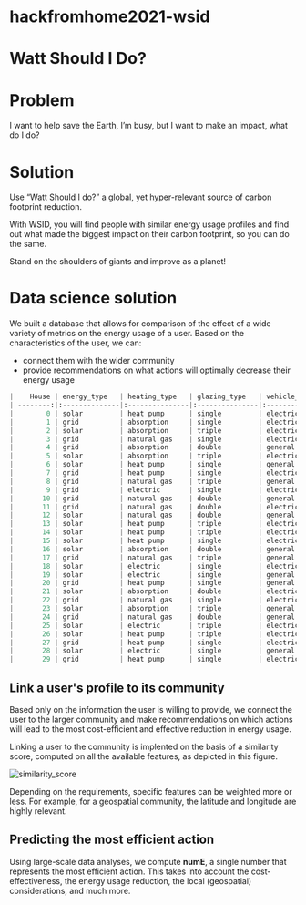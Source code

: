 # hackfromhome2021-wsid

# Watt Should I Do?

# Problem
I want to help save the Earth, I’m busy, but I want to make an impact, what do I do?

# Solution
Use “Watt Should I do?” a global, yet hyper-relevant source of carbon footprint reduction.

With WSID, you will find people with similar energy usage profiles and find out what made the biggest impact on their carbon footprint, so you can do the same.

Stand on the shoulders of giants and improve as a planet!


# Data science solution
We built a database that allows for comparison of the effect of a wide variety of metrics on the energy usage of a user. Based on the characteristics of the user, we can:
- connect them with the wider community
- provide recommendations on what actions will optimally decrease their energy usage

```python
|    House | energy_type   | heating_type   | glazing_type   | vehicle_type   | domicile_type   | EPC_rating   | temperature   |   num_occupants |   year_built |   num_appliances |   insulation |   num_floors |   surface_area |   latitude |   longitude |   energy_usage |
| --------:|:--------------|:---------------|:---------------|:---------------|:----------------|:-------------|:--------------|----------------:|-------------:|-----------------:|-------------:|-------------:|---------------:|-----------:|------------:|---------------:|
|        0 | solar         | heat pump      | single         | electric       | terraced        | C            | low           |               2 |         1937 |               27 |           36 |            1 |            117 |    60.0064 |    0.501236 |       1329.92  |
|        1 | grid          | absorption     | single         | electric       | detached        | G            | medium        |               2 |         1976 |               24 |           27 |            2 |            220 |    57.5014 |   -1.6336   |       1988.39  |
|        2 | solar         | absorption     | triple         | electric       | semi detached   | D            | high          |               1 |         1968 |               46 |           18 |            3 |            101 |    59.2192 |   -7.26614  |       1183.68  |
|        3 | grid          | natural gas    | single         | electric       | semi detached   | A            | high          |               5 |         1977 |               46 |           15 |            2 |            241 |    55.6516 |   -0.841371 |       1258.45  |
|        4 | grid          | absorption     | double         | general        | detached        | D            | low           |               1 |         1993 |               16 |           16 |            3 |            193 |    57.885  |   -1.06893  |       1259.7   |
|        5 | solar         | absorption     | triple         | electric       | semi detached   | D            | high          |               4 |         1949 |               37 |           15 |            1 |            199 |    57.912  |   -1.79095  |        644.266 |
|        6 | solar         | heat pump      | single         | general        | detached        | G            | high          |               2 |         1956 |               36 |           11 |            3 |            273 |    53.2779 |   -0.231676 |       1877.2   |
|        7 | grid          | heat pump      | single         | electric       | terraced        | F            | high          |               5 |         1996 |               38 |           16 |            3 |            158 |    55.5224 |   -5.70937  |       1720.48  |
|        8 | grid          | natural gas    | triple         | general        | detached        | B            | high          |               3 |         1958 |               43 |           40 |            3 |            107 |    58.7108 |    0.13967  |       1230.5   |
|        9 | grid          | electric       | single         | electric       | semi detached   | A            | medium        |               2 |         1983 |               37 |           19 |            2 |            103 |    59.819  |   -0.265097 |       1359.95  |
|       10 | grid          | natural gas    | double         | general        | detached        | E            | high          |               4 |         1989 |               25 |           32 |            3 |            213 |    58.8506 |    1.52765  |        932.561 |
|       11 | grid          | natural gas    | double         | electric       | flat            | B            | high          |               1 |         1943 |               45 |           30 |            1 |            138 |    55.4483 |   -2.7181   |       1206.27  |
|       12 | solar         | natural gas    | double         | general        | detached        | B            | medium        |               1 |         1971 |               23 |           26 |            2 |            275 |    58.7312 |   -6.02984  |       1931.32  |
|       13 | solar         | heat pump      | triple         | electric       | flat            | A            | high          |               2 |         1990 |               37 |           27 |            1 |            234 |    53.6141 |   -1.10395  |       1248.13  |
|       14 | solar         | heat pump      | triple         | electric       | terraced        | B            | medium        |               4 |         1950 |               45 |           19 |            1 |            144 |    52.1737 |   -2.62071  |       1186.44  |
|       15 | solar         | heat pump      | single         | electric       | detached        | B            | low           |               3 |         1952 |               11 |           33 |            3 |            280 |    58.4395 |   -5.10068  |        605.227 |
|       16 | solar         | absorption     | double         | general        | flat            | C            | high          |               4 |         1990 |               19 |           38 |            1 |            177 |    59.9566 |   -3.10803  |       1429.45  |
|       17 | grid          | natural gas    | triple         | general        | flat            | G            | low           |               4 |         1949 |               15 |           28 |            1 |            203 |    50.1509 |   -2.39254  |       1304.27  |
|       18 | solar         | electric       | single         | electric       | detached        | C            | medium        |               1 |         1935 |               46 |           36 |            2 |            146 |    57.9685 |   -6.42134  |       1181.59  |
|       19 | solar         | electric       | single         | general        | detached        | E            | high          |               1 |         1952 |               29 |           30 |            2 |            271 |    52.2231 |    1.10601  |       1405.43  |
|       20 | grid          | heat pump      | single         | general        | flat            | B            | low           |               5 |         1946 |               15 |           41 |            1 |            267 |    58.4144 |   -0.239621 |        764.605 |
|       21 | solar         | absorption     | double         | electric       | semi detached   | E            | low           |               5 |         1933 |               24 |           29 |            1 |            147 |    59.3424 |   -1.8669   |       1085.19  |
|       22 | grid          | natural gas    | single         | electric       | semi detached   | D            | high          |               4 |         1938 |               25 |           12 |            2 |            216 |    51.9911 |   -1.39307  |       1370.86  |
|       23 | solar         | absorption     | triple         | general        | detached        | G            | high          |               5 |         1988 |               47 |           13 |            1 |            146 |    50.6147 |    1.09961  |       1040.07  |
|       24 | grid          | natural gas    | double         | general        | flat            | B            | medium        |               2 |         1959 |               49 |            3 |            1 |            185 |    58.4928 |    0.238026 |       1635.41  |
|       25 | solar         | electric       | triple         | electric       | flat            | C            | medium        |               2 |         1964 |               48 |           22 |            1 |            227 |    51.0197 |   -3.08698  |       1102.54  |
|       26 | solar         | heat pump      | triple         | electric       | terraced        | E            | low           |               4 |         1960 |               15 |           19 |            1 |            236 |    55.2508 |    0.773863 |        825.361 |
|       27 | grid          | heat pump      | single         | electric       | terraced        | D            | medium        |               4 |         1994 |               16 |            6 |            3 |            148 |    59.2102 |   -7.57324  |       1392.83  |
|       28 | solar         | electric       | single         | general        | flat            | D            | low           |               5 |         1954 |               11 |            3 |            1 |            255 |    59.1092 |   -3.73815  |       1279.82  |
|       29 | grid          | heat pump      | single         | electric       | terraced        | B            | low           |               1 |         1977 |               25 |            6 |            3 |            293 |    59.3321 |   -6.67619  |        773.767 |
```

## Link a user's profile to its community
Based only on the information the user is willing to provide, we connect the user to the larger community and make recommendations on which actions will lead to the most cost-efficient and effective reduction in energy usage. 

Linking a user to the community is implented on the basis of a similarity score, computed on all the available features, as depicted in this figure.

![similarity_score](https://user-images.githubusercontent.com/4414348/118400606-39ebd200-b65a-11eb-8283-b9b0a75960b7.png)

Depending on the requirements, specific features can be weighted more or less. For example, for a geospatial community, the latitude and longitude are highly relevant. 

## Predicting the most efficient action
Using large-scale data analyses, we compute **numE**, a single number that represents the most efficient action. This takes into account the cost-effectiveness, the energy usage reduction, the local (geospatial) considerations, and much more. 




